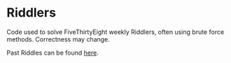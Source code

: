 # Riddlers

Code used to solve FiveThirtyEight weekly Riddlers, often using brute force methods.  Correctness may change.

Past Riddles can be found [here](https://fivethirtyeight.com/tag/the-riddler/).
